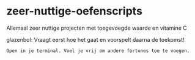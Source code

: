 # zeer-nuttige-oefenscripts
 Allemaal zeer nuttige projecten met toegevoegde waarde en vitamine C

 glazenbol:
    Vraagt eerst hoe het gaat en voorspelt daarna de toekomst!

    Open in je terminal. Voel je vrij om andere fortunes toe te voegen.
